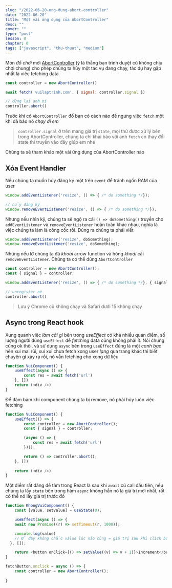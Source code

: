 ```yaml
---
slug: "/2022-06-20-ung-dung-abort-controller"
date: "2022-06-20"
title: "Một vài ứng dụng của AbortController"
desc: ""
cover: ""
type: "post"
lesson: 0
chapter: 0
tags: ["javascript", "thu-thuat", "medium"]
---
```


Món *đồ chơi* mới [AbortController](https://developer.mozilla.org/en-US/docs/Web/API/AbortController) (ý là thằng bạn trình duyệt cũ không chịu chơi chung) cho phép chúng ta hủy một tác vụ đang chạy, tác dụ hay gặp nhất là việc fetching data

```js
const controller = new AbortController()

await fetch('vuilaptrinh.com', { signal: controller.signal })

// dừng lại anh ơi
controller.abort()
```

Trước khi có `AbortController` đố bạn có cách nào để ngưng việc `fetch` một khi đã báo nó *chạy đi em*

> `controller.signal`  ở trên mang giá trị `state`, mọi thứ được xử lý bên trong AbortController, chúng ta chỉ khai báo với anh `fetch` có thay đổi state thì truyền vào đây giúp em nhé

Chúng ta sẽ tham khảo một vài ứng dụng của AbortController nào

## Xóa Event Handler

Nếu chúng ta muốn hủy đăng ký một trên `event` để tránh ngốn RAM của user

```js
window.addEventListener('resize', () => { /* do something */});

// hủy đăng ký
window.removeEventListener('resize', () => { /* do something */});
```

Nhưng nếu nhìn kỹ, chúng ta sẽ ngộ ra cái `() => doSomething()` truyền cho `addEventListener` và `removeEventListener` hoàn toàn khác nhau, nghĩa là  việc chúng ta làm là công cốc rồi. Đúng ra chúng ta phải viết

```js
window.addEventListener('resize', doSomething);
window.removeEventListener('resize', doSomething);
```

Nhưng nếu lỡ chúng ta đã *khoái* arrow function và hông *khoái* cái `removeEventListener`. Chúng ta có thể dùng `AbortController`

```js
const controller = new AbortController();
const { signal } = controller;

window.addEventListener('resize', () => { /* do something */}, { signal })

// unregister nè
controller.abort()
```
> Lưu ý Chrome cũ không chạy và Safari dưới 15 không chạy

## Async trong React hook

Xung quanh việc *làm cái gì* bên trong *useEffect* có khá nhiều quan điểm, số lượng người dùng `useEffect` để *fetching* data cũng không phải ít. Nói chung cũng ok thôi, và sử dụng `async` bên trong `useEffect` đúng là một *canh bạc* hên xui mai rũi, xui xui chưa fetch xong user *lạng* qua trang khác thì biết chuyện gì xảy ra rồi, nó vẫn fetching cho xong dữ liệu

```js
function VuiComponent() {
	useEffect(async () => {
		const res = await fetch('url')
	}, [])
	return (<div />) 
}
```

Để đảm bảm khi component chúng ta bị remove, nó phải hủy luôn việc fetching

```js
function VuiComponent() {
	useEffect(() => {
		const controller = new AbortController();
		const { signal } = controller;

		(async () => {
			const res = await fetch('url')
		})();

		return () => controller.abort();
	}, [])
	
	return (<div />) 
}
```

Một điểm rất đáng để tâm trong React là sau khi `await` cú call đầu tiên, nếu chúng ta lấy `state` bên trong hàm `async` không hẳn nó là giá trị mới nhất, rất có thể nó lấy giá trị trước đó

```js
function KhongVuiComponent() {
	const [value, setValue] = useState(0);

	useEffect(async () => {
    await new Promise((r) => setTimeout(r, 1000));

    console.log(value)
    // Ở đây không chắc value lúc nào cũng = giá trị sau khi click button nha
  }, []);

	return <button onClick={() => setValue((v) => v + 1)}>Increment</button>
}
```

```js
fetchButton.onclick = async () => {
	const controller = new AbortController();
	
}
```

